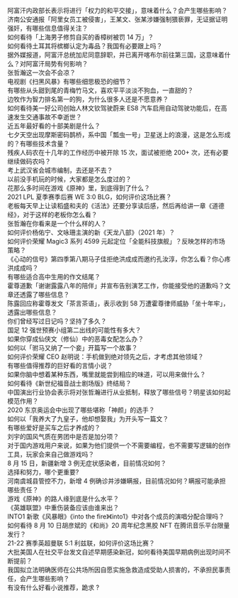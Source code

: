 阿富汗内政部长表示将进行「权力的和平交接」，意味着什么？会产生哪些影响？  
济南公安通报「阿里女员工被侵害」，王某文、张某涉嫌强制猥亵罪，无证据证明强奸，有哪些信息值得关注？  
如何看待「上海男子修剪自买的香樟树被罚 14 万」？  
如何看待土耳其将槟榔认定为毒品？我国有必要跟上吗？  
据外媒报道，阿富汗总统加尼同意辞职，并已离开喀布尔前往第三国，这意味着什么？对阿富汗局势有何影响？  
张哲瀚这一次会不会凉？  
电视剧《扫黑风暴》有哪些细思极恐的细节？  
有哪些从头甜到尾的青梅竹马文，喜欢平平淡淡不狗血，一直甜的？  
边牧作为智力排名第一的狗，为什么很多人还是不愿意养？  
如何看待美一好公司创始人林文钦驾驶蔚来 ES8 汽车启用自动驾驶功能后，在高速发生交通事故不幸逝世？  
近五年最好看的十部美剧是什么？  
七夕天空出现摩斯密码鹊桥，系中国「瓢虫一号」卫星送上的浪漫，这是怎么形成的？有哪些技术含量？  
残疾人码农在十几年的工作经历中被开除 15 次，面试被拒绝 200+ 次，还有必要继续做码农吗？  
考上武汉省会城市编制，去还是不去？  
以前没手机玩的时候，大家都是怎么度过的？  
花那么多时间在游戏《原神》里，到底得到了什么？  
2021 LPL 夏季赛季后赛 WE 3:0 BLG，如何评价这场比赛？  
老板每天早上让读稻盛和夫的《活法》还要分享读后感，然后再给讲一章《道德经》，对于这样的老板你怎么看？  
张哲瀚在你看来是一个什么样的人？  
如何评价杨佑宁、文咏珊主演的新《天龙八部》（2021 年）？  
如何评价荣耀 Magic3 系列 4599 元起定位「全能科技旗舰」？反映怎样的市场策略？  
《心动的信号》第四季第八期马子佳拒绝洪成成而邀约孔汝淳，你怎么看？你心疼洪成成吗？  
有哪些适合高中生用的作文结尾？  
霍尊道歉「谢谢露露八年的陪伴」并宣布告别演艺工作，你能接受他的道歉吗？文章还透露了哪些信息？  
陈露回应称霍尊发文「茶言茶语」，表示收到 58 万遭霍尊律师威胁「坐十年牢」，透露出哪些信息？  
你们曾经写过日记吗？坚持了多久？  
国足 12 强世预赛小组第二出线的可能性有多大？  
如果你穿成仙侠文（修仙）中的恶毒女配怎么办？  
如何以「驸马又纳了一个妾」开篇写一个故事？  
如何评价荣耀 CEO 赵明说：手机做到绝对领先之后，才考虑其他领域？  
有哪些值得推荐的巨好看的言情小说？  
如果你脑中想着某种东西，嘴里就能尝到相应的味道，可以用来做什么？  
如何看待《新世纪福音战士剧场版》终结局？  
中国演出行业协会表示将对张哲瀚进行从业抵制，释放了哪些信号？明星该如何起模范作用？  
2020 东京奥运会中出现了哪些堪称「神颜」的选手？  
如何以「我养大了九皇子，他却想娶我」为开头写一篇文？  
有哪些爱好是买车之后才养成的？  
刘宇的国风气质在男团中是否是加分项？  
对于国内游戏用户来说，如果为他们提供一个不需要编程，也不需要写逻辑的创作工具，玩家会来自己做游戏吗？  
8 月 15 日，新疆新增 3 例无症状感染者，目前情况如何？  
选择和努力，哪个更重要?  
河南虞城县管控不力，新增 4 例确诊并涉嫌瞒报，目前情况如何？瞒报可能承担哪些责任？  
游戏《原神》的路人缘到底是什么水平？  
《英雄联盟》中重伤装备应该由谁来出？  
INTO1 新歌《风暴眼》《into the fire》《into1》中对各个成员的演唱分配合理吗？  
如何看待 8 月 10 日胡彦斌的《和尚》20 周年纪念黑胶 NFT 在腾讯音乐平台限量发行？  
21-22 赛季英超曼联 5:1 利兹联，如何评价这场比赛？  
大批美国人在社交平台发文自述早期感染新冠，如何看待美国早期病例出现时间不断提前？  
我国拟立法明确医师在公共场所因自愿实施急救造成受助人损害的，不承担民事责任，会产生哪些影响？  
有没有什么好看小说推荐，跪求  ?  
